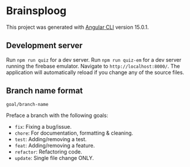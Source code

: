 # Brainsploog

This project was generated with [Angular CLI](https://github.com/angular/angular-cli) version 15.0.1.

## Development server

Run `npm run quiz` for a dev server.
Run `npm run quiz-em` for a dev server running the firebase emulator.
Navigate to `http://localhost:8000/`.
The application will automatically reload if you change any of the source files.

## Branch name format

`goal/branch-name`

Preface a branch with the following goals:
- `fix`: Fixing a bug/issue.
- `chore`: For documentation, formatting & cleaning.
- `test`: Adding/removing a test.
- `feat`: Adding/removing a feature.
- `refactor`: Refactoring code.
- `update`: Single file change ONLY.

